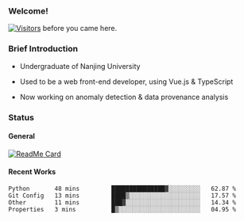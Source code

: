 ### Welcome!

[![Visitors](https://visitor-badge.laobi.icu/badge?page_id=HermitSun.HermitSun)]() before you came here.

### Brief Introduction

- Undergraduate of Nanjing University

- Used to be a web front-end developer, using Vue.js & TypeScript

- Now working on anomaly detection & data provenance analysis

### Status

#### General

[![ReadMe Card](https://github-readme-stats.hermitsun.vercel.app/api?username=HermitSun&count_private=true&show_icons=true)]()

#### Recent Works

<!--START_SECTION:waka-->
```text
Python       48 mins         ███████████████▓░░░░░░░░░   62.87 % 
Git Config   13 mins         ████▒░░░░░░░░░░░░░░░░░░░░   17.57 % 
Other        11 mins         ███▓░░░░░░░░░░░░░░░░░░░░░   14.34 % 
Properties   3 mins          █▒░░░░░░░░░░░░░░░░░░░░░░░   04.95 % 
```
<!--END_SECTION:waka-->
